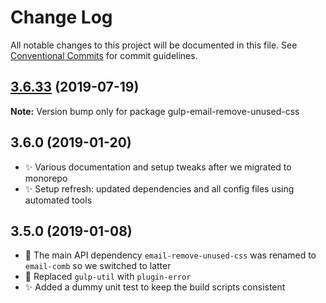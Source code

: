 # Change Log

All notable changes to this project will be documented in this file.
See [Conventional Commits](https://conventionalcommits.org) for commit guidelines.

## [3.6.33](https://gitlab.com/codsen/codsen/compare/gulp-email-remove-unused-css@3.6.32...gulp-email-remove-unused-css@3.6.33) (2019-07-19)

**Note:** Version bump only for package gulp-email-remove-unused-css





## 3.6.0 (2019-01-20)

- ✨ Various documentation and setup tweaks after we migrated to monorepo
- ✨ Setup refresh: updated dependencies and all config files using automated tools

## 3.5.0 (2019-01-08)

- 🔧 The main API dependency `email-remove-unused-css` was renamed to `email-comb` so we switched to latter
- 🔧 Replaced `gulp-util` with `plugin-error`
- ✨ Added a dummy unit test to keep the build scripts consistent
